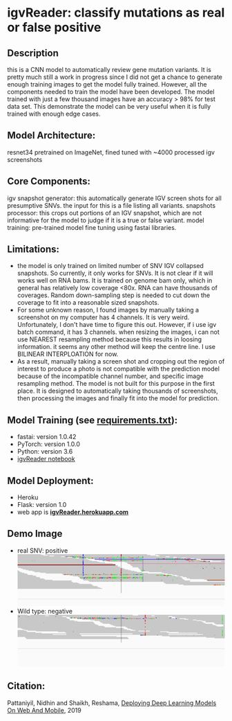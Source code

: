 # igvReader: classify mutations as real or false positive
## Description
this is a CNN model to automatically review gene mutation variants. It is pretty much still a work in progress since I did not get a chance to generate enough training images to get the model fully trained. However, all the components needed to train the model have been developed. The model trained with just a few thousand images have an accuracy > 98% for test data set. This demonstrate the model can be very useful when it is fully trained with enough edge cases.

## Model Architecture:
resnet34 pretrained on ImageNet, fined tuned with ~4000 processed igv screenshots

## Core Components:
igv snapshot generator: this automatically generate IGV screen shots for all presumptive SNVs. the input for this is a file listing all variants.
snapshots processor: this crops out portions of an IGV snapshot, which are not informative for the model to judge if it is a true or false variant.
model training: pre-trained model fine tuning using fastai libraries.

## Limitations:
- the model is only trained on limited number of SNV IGV collapsed snapshots. So currently, it only works for SNVs.
It is not clear if it will works well on RNA bams. It is trained on genome bam only, which in general has relatively low coverage <80x. RNA can have thousands of coverages. Random down-sampling step is needed to cut down the coverage to fit into a reasonable sized snapshots.
- For some unknown reason, I found images by manually taking a screenshot on my computer has 4 channels. It is very weird. Unfortunately, I don't have time to figure this out. However, if i use igv batch command, it has 3 channels. when resizing the images, i can not use NEAREST resampling method because this results in loosing information. it seems any other method will keep the centre line. I use BILINEAR INTERPLOATION for now.
- As a result, manually taking a screen shot and cropping out the region of interest to produce a photo is not compatible with the prediction model because of the incompatible channel number, and specific image resampling method. The model is not built for this purpose in the first place. It is designed to automatically taking thousands of screenshots, then processing the images and finally fit into the model for prediction.

## Model Training (see [requirements.txt](requirements.txt)):    
- fastai:  version 1.0.42
- PyTorch:  version  1.0.0
- Python:  version 3.6
- [igvReader notebook](https://github.com/stuartzong/deepreview)

## Model Deployment:    
- Heroku
- Flask:  version 1.0
- web app is [**igvReader.herokuapp.com**](https://igvReader.herokuapp.com)
 
## Demo Image
- real SNV: positive 
![Demo](src/static/images/chr7_32,912,815_32,913,115.png)
- Wild type: negative
![Demo](src/static/images/chr1_7,196,997_7,197,297.png)

## Citation:
Pattaniyil, Nidhin and Shaikh, Reshama, [Deploying Deep Learning Models On Web And Mobile](https://reshamas.github.io/deploying-deep-learning-models-on-web-and-mobile/), 2019
